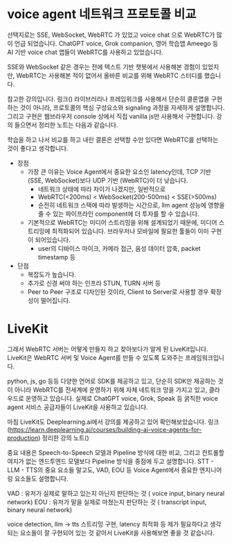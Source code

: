 # voice agent 네트워크 프로토콜 비교

선택지로는 SSE, WebSocket, WebRTC 가 있었고 voice chat 으로 WebRTC가 많이 언급 되었습니다.
ChatGPT voice, Grok companion, 영어 학습앱 Ameego 등 AI 기반 voice chat 앱들이 WebRTC를 사용하고 있었습니다.

SSE와 WebSocket 같은 경우는 전에 텍스트 기반 챗봇에서 사용해본 경험이 있었지만, WebRTC는 사용해본 적이 없어서 올바른 비교를 위해 WebRTC 스터디를 했습니다.

참고한 강의입니다. 링크() 
라이브러리나 프레임워크를 사용해서 단순히 클론앱을 구현하는 것이 아니라, 프로토콜의 핵심 구성요소와 signaling 과정을 자세하게 설명합니다. 
그리고 구현은 웹브라우저 console 상에서 직접 vanilla js만 사용해서 구현합니다. 강의 들으면서 정리한 노트는 다음과 같습니다.

학습을 하고 나서 비교를 하고 내린 결론은 선택할 수만 있다면 WebRTC를 선택하는 것이 좋다고 생각합니다.

- 장점
  - 가장 큰 이유는 Voice Agent에서 중요한 요소인 latency인데, TCP 기반 (SSE, WebSocket)보다 UDP 기반 (WebRTC)이 더 낮습니다.
    - 네트워크 상태에 따라 차이가 나겠지만, 일반적으로
    - WebRTC(<200ms) < WebSocket(200-500ms) < SSE(>500ms)
    - 순전히 네트워크 스택에 따라 발생하는 시간으로, llm agent 성능에 영향을 줄 수 있는 파이프라인 component에 더 투자를 할 수 있습니다.
  - 기본적으로 WebRTC는 미디어 스트리밍을 위해 설계되었기 때문에, 미디어 스트리밍에 최적화되어 있습니다. 브라우저나 모바일에 필요한 툴들이 이미 구현이 되어있습니다.
    - user의 디바이스 마이크, 카메라 접근, 음성 데이터 압축, packet timestamp 등
- 단점
  - 복잡도가 높습니다.
  - 추가로 신경 써야 하는 인프라 STUN, TURN 서버 등
  - Peer to Peer 구조로 디자인된 것이라, Client to Server로 사용할 경우 확장성이 떨어집니다.


# LiveKit

그래서 WebRTC 서버는 어떻게 만들지 하고 찾아보다가 알게 된 LiveKit입니다.
LiveKit은 WebRTC 서버 및 Voice Agent를 만들 수 있도록 도와주는 프레임워크입니다.

python, js, go 등등 다양한 언어로 SDK를 제공하고 있고, 단순히 SDK만 제공하는 것이 아니라 WebRTC를 전세계에 운영하기 위해 자체 네트워크 망을 가지고 있고, 클라우드로 운영하고 있습니다.
실제로 ChatGPT voice, Grok, Speak 등 굵직한 voice agent 서비스 공급자들이 LiveKit을 사용하고 있습니다.

마침 LiveKit도 Deeplearning.ai에서 강의를 제공하고 있어 확인해보았습니다. 
링크(https://learn.deeplearning.ai/courses/building-ai-voice-agents-for-production)
정리한 강의 노트()

중요 내용은 Speech-to-Speech 모델과 Pipeline 방식에 대한 비교, 그리고 컨트롤할 여지가 없는 엔드투엔드 모델보다 Pipeline 방식을 중점에 두고 설명합니다.
STT - LLM - TTS의 중요 요소들 말고도, VAD, EOU 등 Voice Agent에서 중요한 엔지니어링 요소들도 설명합니다.

VAD : 유저가 실제로 말하고 있는지 아닌지 판단하는 것 ( voice input, binary neural network)
EOU : 유저가 말을 실제로 마쳤는지 판단하는 것 ( transcript input, binary neural network)

voice detection, llm -> tts 스트리밍 구현, latency 최적화 등 제가 필요하다고 생각되는 요소들이 잘 구현되어 있는 것 같아서 LiveKit을 사용해보면 좋을 것 같습니다.



